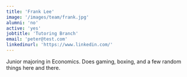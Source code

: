 ```yaml
---
title: 'Frank Lee'
image: '/images/team/frank.jpg'
alumni: 'no'
active: 'yes'
jobtitle: 'Tutoring Branch'
email: 'peter@test.com'
linkedinurl: 'https://www.linkedin.com/'
---
```


Junior majoring in Economics. Does gaming, boxing, and a few random things here and there.